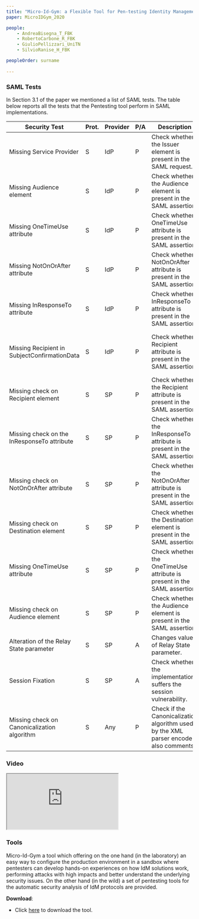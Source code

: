```yaml
---
title: "Micro-Id-Gym: a Flexible Tool for Pen-testing Identity Management Protocols in the Wild and in the Laboratory"
paper: MicroIDGym_2020

people:
    - AndreaBisegna_T_FBK
    - RobertoCarbone_R_FBK
    - GiulioPellizzari_UniTN
    - SilvioRanise_H_FBK

peopleOrder: surname
      
---
```


### SAML Tests
In Section 3.1 of the paper we mentioned a list of SAML tests. The table below reports all the tests that the Pentesting tool perform in SAML implementations.

|Security Test|Prot.|Provider |P/A|Description|Mitigation|
| ------------ | -- | ------- | - | --------- | -------- |
| Missing Service Provider | S | IdP | P | Check whether the Issuer element is present in the SAML request. | Configure the IdP to accept only SAML request with Issuer attribute. |
| Missing Audience element | S | IdP | P | Check whether the Audience element is present in the SAML assertion. | Configure the IdP to include Audience element in the SAML assertion. |
| Missing OneTimeUse attribute | S | IdP | P | Check whether OneTimeUse attribute is present in the SAML assertion. | Configure the IdP to include OneTimeUse attribute in the SAML assertion. |
| Missing NotOnOrAfter attribute | S | IdP | P | Check whether NotOnOrAfter attribute is present in the SAML assertion. | Configure the IdP to include NotOnOrAfter attribute in the SAML assertion. |
| Missing InResponseTo attribute | S | IdP | P | Check whether InResponseTo attribute is present in the SAML assertion. | Configure the IdP to include InResponseTo attribute in the SAML assertion. |
| Missing Recipient in SubjectConfirmationData | S | IdP | P | Check whether Recipient attribute is present in the SAML assertion. | Configure the IdP to include Recipient attribute in SubjectConfirmationData element of SAML assertion. |
| Missing check on Recipient element | S | SP | P | Check whether the Recipient attribute is present in the SAML assertion. | Configure the Client to accept only SAML assertions with Recipient attribute. |
| Missing check on the InResponseTo attribute | S | SP | P | Check whether the InResponseTo attribute is present in the SAML assertion. | Configure the Client to accept only SAML assertions with InResponseTo attribute. |
| Missing check on NotOnOrAfter attribute | S | SP | P | Check whether the NotOnOrAfter attribute is present in the SAML assertion. | Configure the Client to accept only SAML assertions with NotOnOrAfter attribute. |
| Missing check on Destination element | S | SP | P | Check whether the Destination element is present in the SAML assertion. | Configure the Client to accept only SAML assertions with Destination element. |
| Missing OneTimeUse attribute | S | SP | P | Check whether the OneTimeUse attribute is present in the SAML assertion. | Configure the Client to accept only SAML assertions with OneTimeUse attribute. |
| Missing check on Audience element | S | SP | P | Check whether the Audience element is present in the SAML assertion. | Configure the Client to accept only SAML assertions with Audience element. |
| Alteration of the Relay State parameter | S | SP | A | Changes value of Relay State parameter. | Configure the Sanitize the value of Relay State parameter. |
| Session Fixation | S | SP | A | Check whether the implementation suffers the session vulnerability. | Handle properly the user sessions. |
| Missing check on Canonicalization algorithm | S | Any | P | Check if the Canonicalization algorithm used by the XML parser encode also comments. | Change XML parser Canonicalization algorithm to one that includes comments. |



### Video
<div class="h_iframe">
<iframe src="https://drive.google.com/file/d/1CnnTvWeKg4b7MXxcXH1X4rpy5H1KnLBC/preview" ></iframe>
</div>

### Tools
Micro-Id-Gym a tool which offering on the one hand (in the laboratory) an easy way to configure the production environment in a sandbox where pentesters can develop hands-on experiences on how IdM solutions work, performing attacks with high impacts and better understand the underlying security issues. On the other hand (in the wild) a set of pentesting tools for the automatic security analysis of IdM protocols are provided.

**Download**:
- Click <a href="https://github.com/stfbk/micro-id-gym/">here</a> to download the tool.
